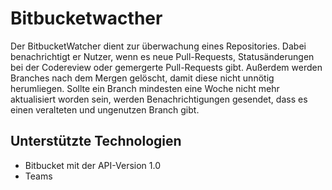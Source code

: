 # Bitbucketwacther 

Der BitbucketWatcher dient zur überwachung eines Repositories. Dabei benachrichtigt er Nutzer, wenn es neue Pull-Requests, 
Statusänderungen bei der Codereview oder gemergerte Pull-Requests gibt. 
Außerdem werden Branches nach dem Mergen gelöscht, damit diese nicht unnötig herumliegen. 
Sollte ein Branch mindesten eine Woche nicht mehr aktualisiert worden sein, werden Benachrichtigungen gesendet, 
dass es einen veralteten und ungenutzen Branch gibt.

## Unterstützte Technologien

- Bitbucket mit der API-Version 1.0
- Teams 